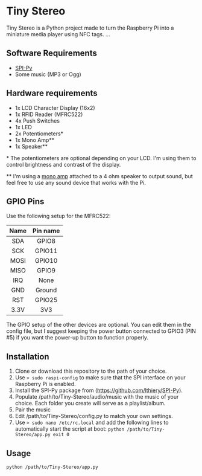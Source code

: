 # Tiny Stereo
Tiny Stereo is a Python project made to turn the Raspberry Pi into a miniature media player using NFC tags.
...

## Software Requirements
- [SPI-Py](https://github.com/lthiery/SPI-Py)
- Some music (MP3 or Ogg)

## Hardware requirements
- 1x LCD Character Display (16x2)
- 1x RFID Reader (MFRC522)
- 4x Push Switches
- 1x LED
- 2x Potentiometers\*
- 1x Mono Amp\*\*
- 1x Speaker\*\*

\* The potentiometers are optional depending on your LCD. I'm using them to control brightness and contrast of the display.

\*\* I'm using a [mono amp](https://learn.adafruit.com/adafruit-max98357-i2s-class-d-mono-amp) attached to a 4 ohm speaker to output sound, but feel free to use any sound device that works with the Pi.

## GPIO Pins
Use the following setup for the MFRC522:

| Name | Pin name   |
|:----:|:----------:|
| SDA  | GPIO8      |
| SCK  | GPIO11     |
| MOSI | GPIO10     |
| MISO | GPIO9      |
| IRQ  | None       |
| GND  | Ground     |
| RST  | GPIO25     |
| 3.3V | 3V3        |

The GPIO setup of the other devices are optional. You can edit them in the config file, but I suggest keeping the power button connected to GPIO3 (PIN #5) if you want the power-up button to function properly.

## Installation
1. Clone or download this repository to the path of your choice.
2. Use `> sudo raspi-config` to make sure that the SPI interface on your Raspberry Pi is enabled.
3. Install the SPI-Py package from (https://github.com/lthiery/SPI-Py).
4. Populate /path/to/Tiny-Stereo/audio/music with the music of your choice. Each folder you create will serve as a playlist/album.
5. Pair the music 
6. Edit /path/to/Tiny-Stereo/config.py to match your own settings.
7. Use `> sudo nano /etc/rc.local` and add the following lines to automatically start the script at boot:
`python /path/to/Tiny-Stereo/app.py
exit 0`

## Usage
`python /path/to/Tiny-Stereo/app.py`
